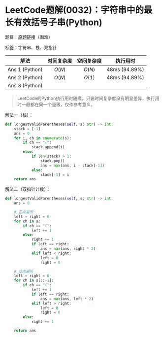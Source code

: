 # LeetCode题解(0032)：字符串中的最长有效括号子串(Python)

题目：[原题链接](https://leetcode-cn.com/problems/longest-valid-parentheses/)（困难）

标签：字符串、栈、双指针

|      解法      | 时间复杂度 | 空间复杂度 |   执行用时    |
| :------------: | :--------: | :--------: | :-----------: |
| Ans 1 (Python) |   $O(N)$   |   $O(N)$   | 48ms (94.89%) |
| Ans 2 (Python) |   $O(N)$   |   $O(1)$   | 48ms (94.89%) |
| Ans 3 (Python) |            |            |               |

>  LeetCode的Python执行用时随缘，只要时间复杂度没有明显差异，执行用时一般都在同一个量级，仅作参考意义。

解法一（栈）：

```python
def longestValidParentheses(self, s: str) -> int:
    stack = [-1]
    ans = 0
    for i, ch in enumerate(s):
        if ch == "(":
            stack.append(i)
        else:
            if len(stack) > 1:
                stack.pop()
                ans = max(ans, i - stack[-1])
            else:
                stack[-1] = i
    return ans
```

解法二（双指针计数）：

```python
def longestValidParentheses(self, s: str) -> int:
    ans = 0

    # 正向遍历
    left = right = 0
    for ch in s:
        if ch == "(":
            left += 1
        else:
            right += 1
            if left == right:
                ans = max(ans, right * 2)
            elif left < right:
                left = 0
                right = 0

    # 反向遍历
    left = right = 0
    for ch in s[::-1]:
        if ch == "(":
            left += 1
            if left == right:
                ans = max(ans, left * 2)
            elif left > right:
                left = 0
                right = 0
        else:
            right += 1

    return ans
```